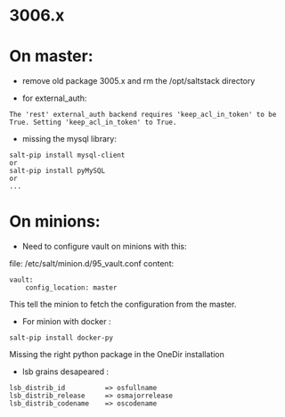 3006.x
======

# On master:

* remove old package 3005.x and rm the /opt/saltstack directory

* for external_auth:

```
The 'rest' external_auth backend requires 'keep_acl_in_token' to be True. Setting 'keep_acl_in_token' to True.
```

* missing the mysql library:

```
salt-pip install mysql-client
or
salt-pip install pyMySQL
or
...
```

# On minions:

* Need to configure vault on minions with this:

file: /etc/salt/minion.d/95_vault.conf
content:

```
vault:
    config_location: master
```

This tell the minion to fetch the configuration from the master.

* For minion with docker :

```
salt-pip install docker-py
```

Missing the right python package in the OneDir installation

* lsb grains desapeared :

```
lsb_distrib_id          => osfullname
lsb_distrib_release     => osmajorrelease
lsb_distrib_codename    => oscodename
```
